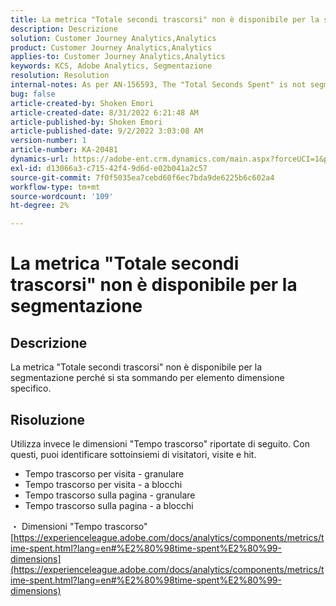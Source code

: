 ```yaml
---
title: La metrica "Totale secondi trascorsi" non è disponibile per la segmentazione"
description: Descrizione
solution: Customer Journey Analytics,Analytics
product: Customer Journey Analytics,Analytics
applies-to: Customer Journey Analytics,Analytics
keywords: KCS, Adobe Analytics, Segmentazione
resolution: Resolution
internal-notes: As per AN-156593, The "Total Seconds Spent" is not segmentable.
bug: false
article-created-by: Shoken Emori
article-created-date: 8/31/2022 6:21:48 AM
article-published-by: Shoken Emori
article-published-date: 9/2/2022 3:03:08 AM
version-number: 1
article-number: KA-20481
dynamics-url: https://adobe-ent.crm.dynamics.com/main.aspx?forceUCI=1&pagetype=entityrecord&etn=knowledgearticle&id=34b9652d-f528-ed11-9db1-0022480869de
exl-id: d13066a3-c715-42f4-9d6d-e02b041a2c57
source-git-commit: 7f0f5035ea7cebd60f6ec7bda9de6225b6c602a4
workflow-type: tm+mt
source-wordcount: '109'
ht-degree: 2%

---
```


# La metrica &quot;Totale secondi trascorsi&quot; non è disponibile per la segmentazione

## Descrizione

La metrica &quot;Totale secondi trascorsi&quot; non è disponibile per la segmentazione perché si sta sommando per elemento dimensione specifico.

## Risoluzione


Utilizza invece le dimensioni &quot;Tempo trascorso&quot; riportate di seguito. Con questi, puoi identificare sottoinsiemi di visitatori, visite e hit.

- Tempo trascorso per visita - granulare
- Tempo trascorso per visita - a blocchi
- Tempo trascorso sulla pagina - granulare
- Tempo trascorso sulla pagina - a blocchi


・ Dimensioni &quot;Tempo trascorso&quot;
[https://experienceleague.adobe.com/docs/analytics/components/metrics/time-spent.html?lang=en#%E2%80%98time-spent%E2%80%99-dimensions](https://experienceleague.adobe.com/docs/analytics/components/metrics/time-spent.html?lang=en#%E2%80%98time-spent%E2%80%99-dimensions)
